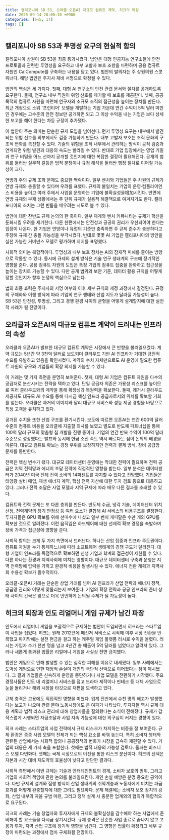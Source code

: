 ```yaml
---
title: 캘리포니아 SB 53, 오라클·오픈AI 대규모 컴퓨트 계약, 히크의 퇴장
date: 2025-09-14 20:00:10 +0900
categories: [뉴스, IT]
tags: []
---
```


## 캘리포니아 SB 53과 투명성 요구의 현실적 함의
캘리포니아 상원이 SB 53을 최종 통과시켰다. 법안은 대형 인공지능 연구소들에 안전 프로토콜과 관련한 투명성을 요구하고 내부 고발자 보호 조항을 마련하며 공용 컴퓨트 자원인 CalCompute를 구축하는 내용을 담고 있다. 법안의 발의자는 주 상원의원 스콧 위너다. 해당 법안은 주지사 재비 서명으로 확정될 수 있다.

법안의 핵심은 세 가지다. 첫째, 대형 AI 연구소의 안전 관련 문서와 절차를 공개하도록 요구한다. 둘째, 연구소 내부 직원이 위험 신호를 제기할 때 보호를 제공한다. 셋째, 공공 목적의 컴퓨트 자원을 마련해 연구자와 소규모 조직의 접근성을 높이는 장치를 만든다. 최근 개정으로 소위 '프런티어' 모델을 개발하는 기업 가운데 연간 수익이 5억 달러 미만인 경우에는 고수준의 안전 정보만 공개하면 되고 그 이상 수익을 내는 기업은 보다 상세한 보고를 해야 한다는 차등 규정이 추가됐다.

이 법안이 주는 의미는 단순한 규제 도입을 넘어선다. 먼저 투명성 요구는 내부에서 발견되는 위험 신호를 외부에서도 검증 가능하게 만든다. 내부 고발자 보호는 조직 문화의 구조적 변화를 촉진할 수 있다. 기술의 위험을 조직 내부에서 관리하는 방식이 공적 검증과 연계되면 위험 발견과 대응의 속도는 빨라질 수 있다. 반대로 기업 입장에서는 영업 기밀과 연구 비밀을 어느 선까지 공개할 것인지에 대한 복잡한 결정이 필요해진다. 공개의 범위를 둘러싼 실무적 갈등은 법적 분쟁이나 규정 해석을 둘러싼 행정 절차로 이어질 가능성이 크다.

연방과 주의 규제 조화 문제도 중요한 맥락이다. 일부 벤처와 기업들은 주 차원의 규제가 연방 규제와 충돌할 수 있다며 우려를 표했다. 규제의 불일치는 기업의 운영·컴플라이언스 비용을 높이고 여러 주에서 사업을 운영하는 기업에 불확실성을增加시킨다. 반면에 연방 규제의 부재 상황에서는 주 단위 규제가 실용적 해결책으로 여겨지기도 한다. 캘리포니아의 조치는 그런 빈틈을 메우려는 시도로 볼 수 있다.

법안에 대한 찬반도 규제 논의의 한 축이다. 일부 재계와 벤처 커뮤니티는 규제가 혁신을 둔화시킬 우려를 제기한다. 다른 한편에서는 안전성과 공공의 권리가 우선되어야 한다는 입장이 나온다. 한 기업은 연방이나 유럽의 기준만 충족하면 주 규제 준수가 충분하다고 주장해 규제 간 충돌 가능성을 부각시켰다. 반대로 몇몇 AI 기업은 캘리포니아의 방안을 실천 가능한 거버넌스 모델로 평가하며 지지를 표명했다.

사회적 의미는 복합적이다. 투명성과 내부 보호 장치는 AI의 잠재적 피해를 줄이는 방향으로 작동할 수 있다. 동시에 규제의 설계 방식은 기술 연구 생태계의 구조에 장기적인 영향을 준다. 공용 컴퓨트 자원의 도입은 특정 기업의 컴퓨트 집중을 완화하고 접근성을 높이는 장치로 기능할 수 있다. 다만 공개 범위와 보안 기준, 데이터 활용 규칙을 어떻게 정할 것인지가 향후 논쟁의 핵심으로 남는다.

법의 최종 효력은 주지사의 서명 여부와 이후 세부 규칙의 제정 과정에서 결정된다. 규정의 구체화와 이행 방식에 따라 기업의 연구 행태와 산업 지도가 달라질 가능성이 높다. SB 53은 안전성, 투명성, 그리고 경쟁 환경 사이의 균형을 어떻게 설계할지에 대한 실전적 사례가 될 전망이다.

## 오라클과 오픈AI의 대규모 컴퓨트 계약이 드러내는 인프라의 속성
오라클과 오픈AI가 발표한 대규모 컴퓨트 계약은 시장에서 큰 반향을 불러일으켰다. 계약 규모는 5년간 약 3천억 달러로 보도되며 클라우드 기반 AI 인프라가 거대한 금전적 수요를 유발하고 있음을 확인시켰다. 계약의 수치 자체만으로도 AI 운영에 필요한 컴퓨트 자원의 규모와 기업들의 확장 의지를 가늠할 수 있다.

이 거래는 몇 가지 측면을 분명히 보여준다. 첫째, 대형 AI 기업은 컴퓨트 자원을 다수의 공급처로 분산시키는 전략을 택하고 있다. 단일 공급자 의존은 가용성 리스크를 높이므로 여러 클라우드와의 계약을 통해 확장성과 복원력을 확보한다. 둘째, 레거시 클라우드 제공자도 대규모 AI 수요를 통해 다시금 핵심 인프라 공급자로서의 위치를 확보할 기회를 얻는다. 오라클은 과거의 이미지와 달리 대규모 서비스와 성능 제공 경험을 바탕으로 특정 고객을 유치하고 있다.

공개된 수치들 또한 산업 구조를 환기시킨다. 보도에 따르면 오픈AI는 연간 600억 달러 수준의 컴퓨트 비용을 오라클에 지출할 의사를 보였고 별도로 반도체 파트너십을 통해 100억 달러 규모의 맞춤형 칩 개발을 진행 중이다. 기업의 연간 반복 수익이 100억 달러 수준으로 성장했다는 발표와 동시에 현금 소진 속도 역시 빠르다는 점이 논의의 배경을 이룬다. 대규모 컴퓨트 확보는 경쟁 우위를 보장하지만 전력과 결제 방식, 장비 공급망 문제를 동반한다.

전력은 핵심 변수가 됐다. 대규모 데이터센터 운영에는 막대한 전력이 필요하며 전력 공급은 지역 전력망과 에너지 조달 전략에 직접적인 영향을 받는다. 일부 분석은 데이터센터가 2040년 미국 전체 전력 소비의 14퍼센트를 차지할 수 있다고 전망했다. 기업들은 태양광 설비 매입, 재생 에너지 계약, 핵심 전력 자산에 대한 투자 검토 등으로 대응하고 있다. 그러나 전력 조달은 사업 모델과 지역 규제에 따라 매우 다른 결과를 초래할 수 있다.

컴퓨트와 전력 문제는 또 다른 층위를 만든다. 반도체 수급, 냉각 기술, 데이터센터 위치 선정, 전력계약의 장기 안정성 등 여러 요소가 결합해 AI 서비스의 비용구조를 결정한다. 투자자들은 GPU 확보를 위해 선매수에 나섰고 일부 벤처 캐피탈은 수만 개의 GPU를 확보한 것으로 알려졌다. 이런 움직임은 하드웨어에 대한 선제적 확보 경쟁을 촉발하며 장비 가격과 접근성에 영향을 준다.

사회적 함의는 크게 두 가지 측면에서 드러난다. 하나는 산업 집중과 인프라 주도권이다. 컴퓨트 자원을 누가 통제하느냐에 따라 소프트웨어 생태계의 경쟁 구도가 달라진다. 대형 기업이 인프라를 독점적으로 확보하면 신생 기업과 학계의 접근성이 제한될 수 있다. 다른 하나는 환경과 지역사회에 미치는 영향이다. 대규모 데이터센터 구축과 운영은 지역 전력망에 압력을 가하고 환경적 비용을 발생시킬 수 있다. 에너지 전환 계획과 지역사회 수용성 확보가 필수적이다.

오라클-오픈AI 거래는 단순한 상업 거래를 넘어 AI 인프라가 산업 전략과 에너지 정책, 공급망 관리와 어떻게 맞물리는지 보여준다. 기업의 확장 전략과 공공 인프라의 준비 상태 사이의 간극은 앞으로 더욱 빈번하게 논의될 주제가 될 가능성이 높다.

## 히크의 퇴장과 인도 리얼머니 게임 규제가 남긴 파장
인도에서 리얼머니 게임을 포괄적으로 규제하는 법안이 도입되면서 히크라는 스타트업이 사업을 접었다. 히크는 원래 2012년에 메신저 서비스로 시작해 이후 시장 전환을 반복했고 마지막에는 실전 현금을 걸고 하는 캐주얼 게임 플랫폼 러시로 수익을 올렸다. 러시는 가입자 수가 천만 명을 넘고 4년간 총 매출이 5억 달러를 넘었다고 알려져 있다. 그러나 새롭게 통과된 법률은 리얼머니 게임을 사실상 전면 금지했다.

법안은 게임으로 인해 발생할 수 있는 심각한 피해를 이유로 내세웠다. 일부 사례에서는 도박성 게임으로 인한 재정적 손실이 개인의 극단적 선택으로 이어졌다는 점이 제시됐다. 그 결과 기업들은 신속하게 운영을 중단하거나 사업 모델을 전환하기 시작했다. 주요 경쟁사들은 인도 내 리얼머니 서비스를 접고 드라마 제작이나 핀테크 등 대체 사업으로 눈을 돌리거나 해외 시장을 타깃으로 재편을 모색하고 있다.

규제 충격은 고용에도 직접적인 영향을 미쳤다. 업계 전반에서 수천 명의 해고가 발생했다는 보고가 나오며 관련 분야 노동시장에도 큰 여파가 나타났다. 투자자들 역시 규제 대응 계획과 법적 리스크 관리에 대해 창업자들을 질의했다는 소식이 전해졌다. 규제가 갑작스럽게 시행되면 자금조달과 사업 지속 가능성에 대한 의구심이 커지는 경향이 있다.

히크 사례는 스타트업의 사업 전략에서 규제 리스크가 차지하는 비중을 잘 보여준다. 규제 환경은 종종 사업 모델의 전제가 되는 핵심 요소를 바꿔 놓는다. 특히 소비자 행태와 관련된 산업에서는 사회적 합의나 공공정책의 변화가 시장을 급속히 재편할 수 있다. 기업의 대응은 세 가지 축을 포함한다. 첫째는 법적 대응의 가능성 검토다. 둘째는 비즈니스 모델 다변화다. 셋째는 국제 시장으로의 이전을 통한 리스크 분산이다. 히크의 선택은 자본과 시간 대비 재도약의 효율성이 낮다고 판단한 결과다.

사회적 측면에서 이번 규제는 기술과 엔터테인먼트의 경계, 소비자 보호의 범위, 그리고 기업의 사회적 책임에 관한 논의를 불러일으킨다. 개인 손실 예방은 분명 중요한 공익이다. 다만 규제의 설계와 집행 방식이 산업 생태계의 취약계층과 노동자에게 미치는 파급 효과를 어떻게 완충할지에 대한 고려도 필요하다. 문제 해결에는 소비자 보호 장치의 강화, 산업 내부의 자율 규범 마련, 그리고 정책 설계 시 충분한 업계와의 협의가 복합적으로 요구된다.

히크의 사례는 기술 창업자와 투자자에게 규제의 불확실성을 감수해야 하는 사업에서 준비해야 할 요소들을 다시금 상기시킨다. 규제 충격은 단순한 사업 종료로 끝나지 않고 고용과 투자, 지역 산업 구조에 장기적 영향을 남긴다. 그 영향은 법률이 확정되고 세부 규정이 마련되는 과정에서 점차 구체화될 전망이다.